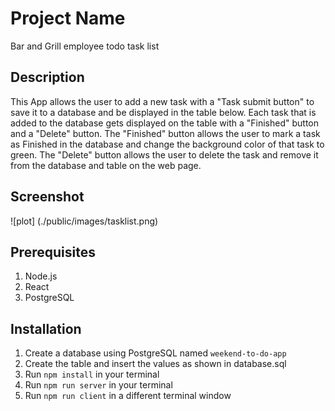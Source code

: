 # Project Name
Bar and Grill employee todo task list

## Description
This App allows the user to add a new task with a "Task submit button" to save it to a database and be displayed in the table below. Each task that is added to the database gets displayed on the table with a "Finished" button and a "Delete" button. The "Finished" button allows the user to mark a task as Finished in the database and change the background color of that task to green. The "Delete" button allows the user to delete the task and remove it from the database and table on the web page.

## Screenshot
![plot] (./public/images/tasklist.png)

## Prerequisites
1. Node.js
2. React
3. PostgreSQL


## Installation
1. Create a database using PostgreSQL named `weekend-to-do-app`
2. Create the table and insert the values as shown in database.sql
3. Run `npm install` in your terminal
4. Run `npm run server` in your terminal
5. Run `npm run client` in a different terminal window




